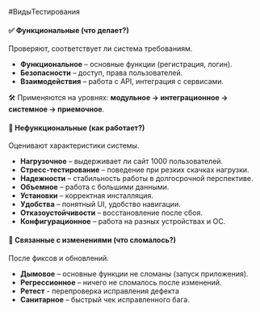 #ВидыТестирования
#### ✅ **Функциональные** (что делает?)

Проверяют, соответствует ли система требованиям.
- **Функциональное** – основные функции (регистрация, логин).
- **Безопасности** – доступ, права пользователей.
- **Взаимодействия** – работа с API, интеграция с сервисами.

🛠 Применяются на уровнях: **модульное → интеграционное → системное → приемочное**.

#### 🚀 **Нефункциональные** (как работает?)
Оценивают характеристики системы.

- **Нагрузочное** – выдерживает ли сайт 1000 пользователей.
- **Стресс-тестирование** – поведение при резких скачках нагрузки.
- **Надежности** – стабильность работы в долгосрочной перспективе.
- **Объемное** – работа с большими данными.
- **Установки** – корректная инсталляция.
- **Удобства** – понятный UI, удобство навигации.
- **Отказоустойчивости** – восстановление после сбоя.
- **Конфигурационное** – работа на разных устройствах и ОС.

#### 🔄 **Связанные с изменениями** (что сломалось?)
После фиксов и обновлений.

- **Дымовое** – основные функции не сломаны (запуск приложения).
- **Регрессионное** – ничего не сломалось после изменений.
- **Ретест** - перепроверка исправления дефекта
- **Санитарное** – быстрый чек исправленного бага.
